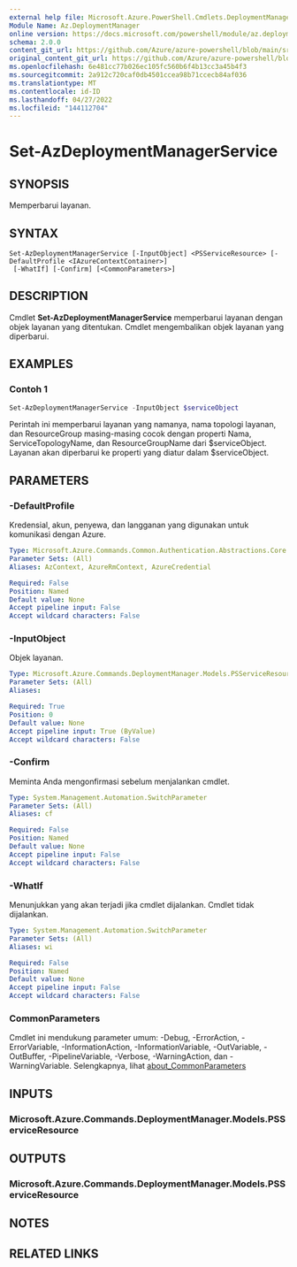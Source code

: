 ```yaml
---
external help file: Microsoft.Azure.PowerShell.Cmdlets.DeploymentManager.dll-Help.xml
Module Name: Az.DeploymentManager
online version: https://docs.microsoft.com/powershell/module/az.deploymentmanager/set-azdeploymentmanagerservice
schema: 2.0.0
content_git_url: https://github.com/Azure/azure-powershell/blob/main/src/DeploymentManager/DeploymentManager/help/Set-AzDeploymentManagerService.md
original_content_git_url: https://github.com/Azure/azure-powershell/blob/main/src/DeploymentManager/DeploymentManager/help/Set-AzDeploymentManagerService.md
ms.openlocfilehash: 6e481cc77b026ec105fc560b6f4b13cc3a45b4f3
ms.sourcegitcommit: 2a912c720caf0db4501ccea98b71ccecb84af036
ms.translationtype: MT
ms.contentlocale: id-ID
ms.lasthandoff: 04/27/2022
ms.locfileid: "144112704"
---
```

# Set-AzDeploymentManagerService

## SYNOPSIS
Memperbarui layanan.

## SYNTAX

```
Set-AzDeploymentManagerService [-InputObject] <PSServiceResource> [-DefaultProfile <IAzureContextContainer>]
 [-WhatIf] [-Confirm] [<CommonParameters>]
```

## DESCRIPTION
Cmdlet **Set-AzDeploymentManagerService** memperbarui layanan dengan objek layanan yang ditentukan.
Cmdlet mengembalikan objek layanan yang diperbarui.

## EXAMPLES

### Contoh 1
```powershell
Set-AzDeploymentManagerService -InputObject $serviceObject
```

Perintah ini memperbarui layanan yang namanya, nama topologi layanan, dan ResourceGroup masing-masing cocok dengan properti Nama, ServiceTopologyName, dan ResourceGroupName dari $serviceObject.
Layanan akan diperbarui ke properti yang diatur dalam $serviceObject.

## PARAMETERS

### -DefaultProfile
Kredensial, akun, penyewa, dan langganan yang digunakan untuk komunikasi dengan Azure.

```yaml
Type: Microsoft.Azure.Commands.Common.Authentication.Abstractions.Core.IAzureContextContainer
Parameter Sets: (All)
Aliases: AzContext, AzureRmContext, AzureCredential

Required: False
Position: Named
Default value: None
Accept pipeline input: False
Accept wildcard characters: False
```

### -InputObject
Objek layanan.

```yaml
Type: Microsoft.Azure.Commands.DeploymentManager.Models.PSServiceResource
Parameter Sets: (All)
Aliases:

Required: True
Position: 0
Default value: None
Accept pipeline input: True (ByValue)
Accept wildcard characters: False
```

### -Confirm
Meminta Anda mengonfirmasi sebelum menjalankan cmdlet.

```yaml
Type: System.Management.Automation.SwitchParameter
Parameter Sets: (All)
Aliases: cf

Required: False
Position: Named
Default value: None
Accept pipeline input: False
Accept wildcard characters: False
```

### -WhatIf
Menunjukkan yang akan terjadi jika cmdlet dijalankan.
Cmdlet tidak dijalankan.

```yaml
Type: System.Management.Automation.SwitchParameter
Parameter Sets: (All)
Aliases: wi

Required: False
Position: Named
Default value: None
Accept pipeline input: False
Accept wildcard characters: False
```

### CommonParameters
Cmdlet ini mendukung parameter umum: -Debug, -ErrorAction, -ErrorVariable, -InformationAction, -InformationVariable, -OutVariable, -OutBuffer, -PipelineVariable, -Verbose, -WarningAction, dan -WarningVariable. Selengkapnya, lihat [about_CommonParameters](http://go.microsoft.com/fwlink/?LinkID=113216)

## INPUTS

### Microsoft.Azure.Commands.DeploymentManager.Models.PSServiceResource

## OUTPUTS

### Microsoft.Azure.Commands.DeploymentManager.Models.PSServiceResource

## NOTES

## RELATED LINKS
